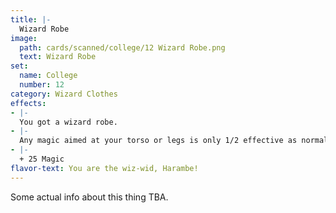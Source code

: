```yaml
---
title: |-
  Wizard Robe
image: 
  path: cards/scanned/college/12 Wizard Robe.png
  text: Wizard Robe
set:
  name: College
  number: 12
category: Wizard Clothes
effects: 
- |-
  You got a wizard robe.
- |-
  Any magic aimed at your torso or legs is only 1/2 effective as normal.
- |-
  + 25 Magic
flavor-text: You are the wiz-wid, Harambe!
---
```

Some actual info about this thing TBA.
